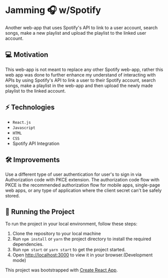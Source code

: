 # Jamming 🎧 w/Spotify

Another web-app that uses Spotify's API to link to a user account, search songs, make a new playlist and upload the playlist to the linked user account. 


## 💻 Motivation 

This web-app is not meant to replace any other Spotify web-app, rather this web app was done to further enhance my understand of interacting with APIs by using Spotify's API to link a user to their Spotify account, search songs, make a playlist in the web-app and then upload the newly made playlist to the linked account. 

## ⚡️ Technologies
- `React.js`
- `Javascript`
- `HTML`
- `CSS`
- Spotify API Integration
  
## 🛠️ Improvements 

Use a different type of user authentication for user's to sign in via Authorization code with PKCE extension. The authorization code flow with PKCE is the recommended authorization flow for mobile apps, single-page web apps, or any type of application where the client secret can't be safely stored. 

## 🚦 Running the Project

To run the project in your local environment, follow these steps:

1. Clone the repository to your local machine
2. Run `npm install` or `yarn` the project directory to install the required dependencies.
3. Run `npm start` or `yarn start` to get the project started.
4. Open [http://localhost:3000](http://localhost:3000) to view it in your browser.(Development mode)



This project was bootstrapped with [Create React App](https://github.com/facebook/create-react-app).


